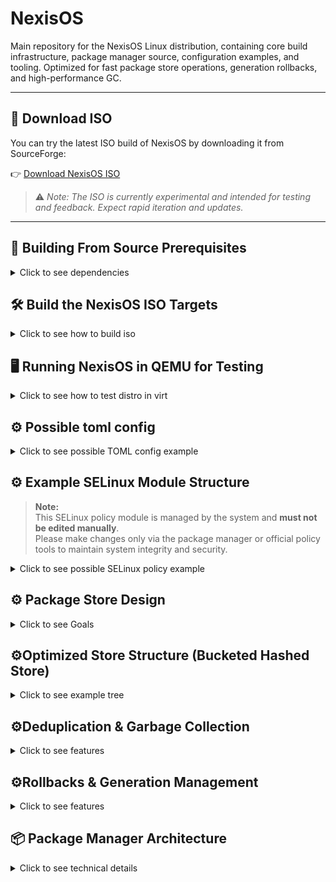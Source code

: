 # NexisOS
Main repository for the NexisOS Linux distribution, containing core build infrastructure, package manager source, configuration examples, and tooling.
Optimized for fast package store operations, generation rollbacks, and high-performance GC.

---

## 🔽 Download ISO

You can try the latest ISO build of NexisOS by downloading it from SourceForge:

👉 [Download NexisOS ISO](https://sourceforge.net/projects/nexisos/files/latest/download)

> ⚠️ *Note: The ISO is currently experimental and intended for testing and feedback. Expect rapid iteration and updates.*

---

## 🔧 Building From Source Prerequisites

<details>
<summary>Click to see dependencies</summary>

```text
Buildroot:
- build-essential
- make
- git
- python3
- wget
- unzip
- rsync
- cpio
- libncurses-dev
- libssl-dev
- bc
- flex
- bison
- curl

Project:
- Rust (via rustup) for package_manager
- QEMU + OVMF (UEFI support)
```

</details>


## 🛠️ Build the NexisOS ISO Targets

<details>
<summary>Click to see how to build iso</summary>

To build the ISO using one of the provided Buildroot defconfig files:
```sh
git submodule update --init --recursive # initialize buildroot submodule
make                                    # Builds x86_64 by default
make ARCH=aarch64                       # Builds using nexisos_aarch64_defconfig
make ARCH=riscv64                       # Builds using nexisos_riscv64_defconfig
```

Output locations:
```sh
buildroot_backup_imgs/x86/output/images/bzImage
buildroot_backup_imgs/x86/output/images/rootfs.ext2
buildroot_backup_imgs/x86/output/images/run-qemu.sh

buildroot_backup_imgs/aarch64/output/images/bzImage
buildroot_backup_imgs/aarch64/output/images/rootfs.ext2
buildroot_backup_imgs/aarch64/output/images/run-qemu.sh

buildroot_backup_imgs/riscv64/output/images/bzImage
buildroot_backup_imgs/riscv64/output/images/rootfs.ext2
buildroot_backup_imgs/riscv64/output/images/run-qemu.sh
```

</details>

## 🖥️ Running NexisOS in QEMU for Testing

<details>
<summary>Click to see how to test distro in virt</summary>

```sh
make run-qemu              # defaults to ARCH=x86_64
make run-qemu ARCH=x86     # specify arch explicitly
make run-qemu ARCH=aarch64
```

</details>

## ⚙️ Possible toml config

<details>
<summary>Click to see possible TOML config example</summary>

```toml
[system]
hostname = "myhost"
timezone = "UTC"
version = "0.1.0"
kernel = "linux-6.9.2"
kernel_source = "https://cdn.kernel.org/pub/linux/kernel/v6.x/linux-6.9.2.tar.xz"
kernel_config = "configs/kernel-default.config"

[users.myuser]
password_hash = "$argon2id$v=19$m=65536,t=3,p=4$..."
shell = "/bin/bash"
home = "/home/myuser"

[system.selinux]
new settings = ?

[system.firewall]
# Choose one firewall backend: "nftables", "iptables", or "firewalld"
# You can switch between them as needed.
backend = "nftables"

[users.root]
password_hash = "$argon2id$v=19$m=65536,t=3,p=4$SOME_BASE64_SALT$SOME_BASE64_HASH"
authorized_keys = [
  "ssh-ed25519 AAAAC3NzaC1lZDI1NTE5AAAAICWJv... user@example.com",
  "ssh-rsa AAAAB3NzaC1yc2EAAAADAQABAAABAQC... user2@example.com"
]

[system.locale]
lang = "en_US.UTF-8"
keyboard_layout = "us"

[network]
interface = "eth0"
dhcp = true
# static_ip = "192.168.1.100/24"
# gateway = "192.168.1.1"
# dns = ["8.8.8.8", "8.8.4.4"]

[includes]
paths = [
  "packages/hardware.toml",
  "packages/editors.toml",
  "packages/devtools.toml"
]

[[packages]]
name = "vim"
version = "latest"
prebuilt = "https://github.com/vim/vim/releases/download/{tag}/vim-{tag}-linux-{arch}.tar.gz"
fallback_to_source = true
source = "https://github.com/vim/vim.git"
patches = ["patches/fix-utf8-bug.patch"]
pre_build_script = "./scripts/setup-env.sh"
post_build_script = "./scripts/custom-cleanup.sh"
build_system = "make"
build_flags = ["-j4"]
context_file = "contexts/vim.cil"
env = { "TERM" = "xterm-256color", "VIMRUNTIME" = "/usr/share/vim/vimfiles" }
runtime_dirs = ["/var/log/vim", "$XDG_RUNTIME_DIR/vim"]

[[packages]]
name = "libpng"
version = "1.6.40"
source = "https://download.sourceforge.net/libpng/libpng-1.6.40.tar.gz"
hash = "sha256:abc123..."
build_system = "configure"
build_flags = ["--enable-static"]
dependencies = ["zlib"]

[config_files.suricata]
path = "/etc/suricata/suricata.yaml"
source = "templates/suricata.yaml.tpl"
owner = "root"
group = "root"
mode = "0640"
variables = { rule_path = "/var/lib/suricata/rules", detect_threads = 4 }

[config_files.ansible]
path = "/etc/ansible/ansible.cfg"
source = "templates/ansible.cfg.tpl"
owner = "root"
group = "root"
mode = "0644"
variables = { inventory = "/etc/ansible/hosts" }

[config_files.clamav]
path = "/etc/clamav/clamd.conf"
source = "templates/clamd.conf.tpl"
owner = "clamav"
group = "clamav"
mode = "0640"
variables = { database_dir = "/var/lib/clamav" }

[dinit_services.network]
name = "network"
type = "scripted"
command = "/etc/dinit.d/network.sh"
depends = []
start_timeout = 20

[dinit_services.sshd]
name = "sshd"
type = "process"
command = "/usr/sbin/sshd"
depends = ["network"]
working_directory = "/"
log_file = "/var/log/sshd.log"
restart = "true"

[nexis.dinit]  # Native dinit service support
# User dinit services
"my-app" = {
    type = "process",
    command = "/home/myuser/.local/bin/my-app",
    depends = ["network"],
    user = "myuser",
    working_directory = "/home/myuser",
    enable = true
}

[[log_rotation]]
path = "/var/log/sshd.log"
max_size_mb = 100
max_files = 7
compress = true
rotate_interval_days = 1

[[log_rotation]]
path = "/var/log/vim"
max_size_mb = 50
max_files = 5
compress = true

# File with custom content
".gitconfig" = { 
    content = '''
[user]
    name = "My Name"
    email = "me@example.com"
[core]
    editor = vim
''' 

# Symlink
".config/nvim" = { 
    symlink = "/etc/nvim-config",
    force = true  # Overwrite if exists
}

# Environment variables
[nexis.environment]
EDITOR = "vim"
BROWSER = "firefox"
PATH = "$PATH:/home/myuser/.local/bin"

# Generation management
[nexis.generations]
keep_last = 10
auto_cleanup = true
```

</details>

## ⚙️ Example SELinux Module Structure

> **Note:**  
> This SELinux policy module is managed by the system and **must not be edited manually**.  
> Please make changes only via the package manager or official policy tools to maintain system integrity and security.

<details>
<summary>Click to see possible SELinux policy example</summary>

```text
policy_module(immutable_paths, 1.0)

# Define read-only types for critical dirs
type immutable_dir_t;
files_read_only(immutable_dir_t)

# Assign context to paths
files_type(immutable_dir_t, "/etc(/.*)?")
files_type(immutable_dir_t, "/usr(/.*)?")
files_type(immutable_dir_t, "/boot(/.*)?")

# Disallow writes to immutable_dir_t by normal users and processes
allow user_t immutable_dir_t:dir { getattr search open };
allow user_t immutable_dir_t:file { getattr open read };
# Deny write, create, unlink permissions explicitly
```

</details>


## ⚙️ Package Store Design

<details>
<summary>Click to see Goals</summary>

```text
Core Goals:

- **Desktop / Gaming (ext4 + LMDB)**
  - Root/Home: ext4  
  - Store: ext4 with ingest-time dedup (hardlinks)  
  - Hashing: BLAKE3 (fast parallel checksums)  
  - GC: refcount + staged deletes (Bloom filters accelerate reachability checks)  
  - Metadata DB: LMDB with ACID transactions via memory-mapped files (no WAL needed)

- **Server (XFS + RocksDB)**
  - Filesystem: XFS with reflink=1 enabled  
  - Store: XFS with reflink-on-ingest (cheap deduplication)  
  - Hashing: BLAKE3  
  - GC: staged deletes with Bloom filter acceleration (parallel workers)  
  - Metadata DB: RocksDB with WAL (handles large-scale, high-concurrency workloads)  

- **Common**
  - ACID transactions ensure data consistency
  - Refcounting provides precise garbage collection  
  - Backup of user home files handled externally (rsync/snapshots) – no need to back up entire OS image  
```

</details>

## ⚙️Optimized Store Structure (Bucketed Hashed Store)

<details>
<summary>Click to see example tree</summary>

The store uses a **bucketed hashed directory layout** for fast lookups, deletions, and garbage collection.

```text
/store/
└── ab/
    └── cd/
        ├── abcd1234-vim/
        └── abcd5678-libpng/
```

</details>


## ⚙️Deduplication & Garbage Collection

<details>
<summary>Click to see features</summary>

```text
Deduplication:
- Hash files on write using BLAKE3
- Reflink (XFS) / Hardlink (ext4)
- No global sweep needed

Garbage Collection:
- Database tracks refcounts for all store paths
- Steps:
  1. Mark live roots (current generation, pinned generations)
  2. Decrement refcounts for unreachable paths
  3. Move zero-refcount paths to /store/.trash/
  4. Background worker deletes contents in parallel
- Optimizations: bucketed hashed subdirs, parallel workers, optional io_uring batching
- Bloom filters accelerate reachability checks during large GC operations
```

</details>

## ⚙️Rollbacks & Generation Management

<details>
<summary>Click to see features</summary>

```text
NixOS-like features:
- System generations stored as profiles
- Each generation is a complete system specification
- GRUB menu entries auto-generated for available generations
- Atomic upgrades and rollbacks via symlink switching

Performance Highlights:
- **Store/Garbage Collection Cleanup:**
  - NixOS: sequential scan of /nix/store, O(N) with total store size
  - NexisOS: Database-backed refcount tracking + bucketed hashed store
    - Cleanup only touches unreferenced items
    - Parallel deletion of hashed subdirs
    - Optional io_uring batching for faster disk operations
    - Bloom filters reduce false positive reachability checks
  - **Estimated speedup:** 5–20× faster for large stores (1,000+ packages), depending on filesystem and hardware

- **Database Performance by Profile:**
  - **Desktop**: LMDB memory-mapped files provide zero-copy reads, optimal for frequent metadata queries
  - **Server**: RocksDB handles high-concurrency workloads and large datasets with WAL-based durability
```

</details>

## 📦 Package Manager Architecture

<details>
<summary>Click to see technical details</summary>

```text
Storage Backends:
- LMDB: Memory-mapped, zero-copy reads, ACID via copy-on-write
- RocksDB: LSM-tree based, high write throughput, WAL-based consistency

Key Features:
- Declarative configuration via TOML (no custom DSL)
- Content-addressable store with BLAKE3 hashing  
- Atomic transactions for all operations
- Parallel builds and downloads
- SELinux integration with automatic context management
- Template-based configuration file generation
- Service management via dinit integration
```

</details>
